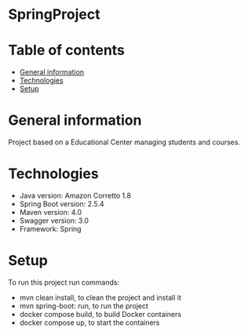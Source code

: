 # SpringProject

# Table of contents
* [General information](#general-information)
* [Technologies](#technologies)
* [Setup](#setup)


# General information
Project based on a Educational Center managing students and courses.

# Technologies
- Java version: Amazon Corretto 1.8
- Spring Boot version: 2.5.4
- Maven version: 4.0
- Swagger version: 3.0 
- Framework: Spring 

# Setup
To run this project run commands:
- mvn clean install, to clean the project and install it
- mvn spring-boot: run, to run the project
- docker compose build, to build Docker containers
- docker compose up, to start the containers
